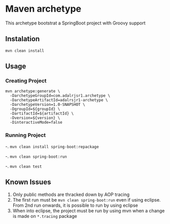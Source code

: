 # Maven archetype

This archetype bootstrat a SpringBoot project with Groovy support

## Instalation

`mvn clean install`

## Usage

### Creating Project

```
mvn archetype:generate \
  -DarchetypeGroupId=com.adalrjsr1.archetype \
  -DarchetypeArtifactId=adalrsjr1-archetype \
  -DarchetypeVersion=1.0-SNAPSHOT \
  -DgroupId=${groupId} \
  -DartifactId=${artifactId} \
  -Dversion=${version} \
  -DinteractiveMode=false
```

### Running Project

-. `mvn clean install spring-boot:repackage`

-. `mvn clean spring-boot:run`

-. `mvn clean test`


## Known Issues

1. Only public methods are thracked down by AOP tracing
2. The first run must be `mvn clean spring-boot:run` even if using eclipse. From 2nd run onwards, it is possible to run by using eclipse
3. When into eclipse, the project must be run by using mvn when a change is made on `*.tracing` package
